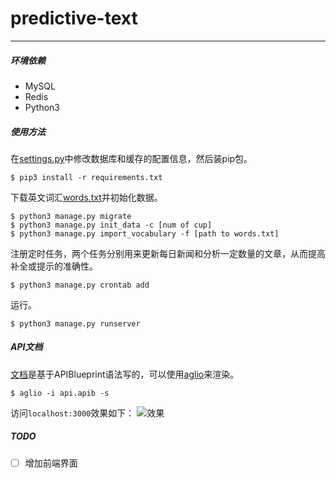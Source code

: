 # predictive-text

- - -

##### 环境依赖
- MySQL
- Redis
- Python3


##### 使用方法
在[settings.py](predictive_text/settings.py)中修改数据库和缓存的配置信息，然后装pip包。
```
$ pip3 install -r requirements.txt
```

下载英文词汇[words.txt](https://github.com/dwyl/english-words/blob/master/words.txt)并初始化数据。
```
$ python3 manage.py migrate
$ python3 manage.py init_data -c [num of cup]
$ python3 manage.py import_vocabulary -f [path to words.txt]
```

注册定时任务，两个任务分别用来更新每日新闻和分析一定数量的文章，从而提高补全或提示的准确性。
```
$ python3 manage.py crontab add
```

运行。
```
$ python3 manage.py runserver
```


##### API文档
[文档](api.apib)是基于APIBlueprint语法写的，可以使用[aglio](https://github.com/danielgtaylor/aglio)来渲染。
```
$ aglio -i api.apib -s
```
访问```localhost:3000```效果如下：
![效果](https://user-images.githubusercontent.com/16357973/35916588-d39062ee-0c45-11e8-9d1c-1d87936e73be.png)


##### TODO
- [ ] 增加前端界面
